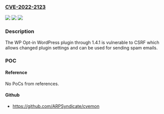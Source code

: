 ### [CVE-2022-2123](https://cve.mitre.org/cgi-bin/cvename.cgi?name=CVE-2022-2123)
![](https://img.shields.io/static/v1?label=Product&message=WP%20Opt-in&color=blue)
![](https://img.shields.io/static/v1?label=Version&message=1.4.1%3C%3D%201.4.1%20&color=brighgreen)
![](https://img.shields.io/static/v1?label=Vulnerability&message=CWE-352%20Cross-Site%20Request%20Forgery%20(CSRF)&color=brighgreen)

### Description

The WP Opt-in WordPress plugin through 1.4.1 is vulnerable to CSRF which allows changed plugin settings and can be used for sending spam emails.

### POC

#### Reference
No PoCs from references.

#### Github
- https://github.com/ARPSyndicate/cvemon

